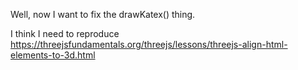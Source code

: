 Well, now I want to fix the drawKatex() thing.

I think I need to reproduce https://threejsfundamentals.org/threejs/lessons/threejs-align-html-elements-to-3d.html

